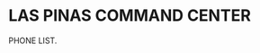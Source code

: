<!DOCTYPE html>
<html>
<head>
<title>Page Title</title>
</head>
<body>

<h1>LAS PINAS COMMAND CENTER</h1>
<p>PHONE LIST.</p>

</body>
</html>
